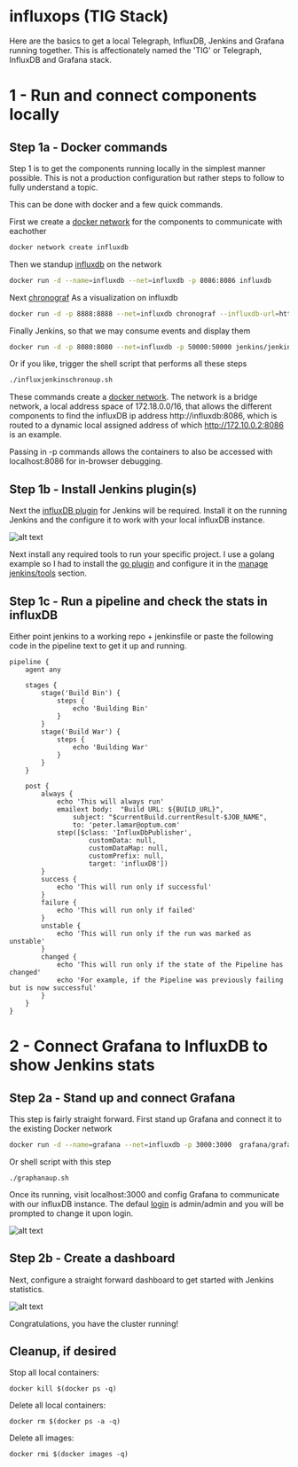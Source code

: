 # influxops (TIG Stack)

Here are the basics to get a local Telegraph, InfluxDB, Jenkins and Grafana running together. This is affectionately named the 'TIG' or Telegraph, InfluxDB and Grafana stack. 

# 1 - Run and connect components locally

## Step 1a - Docker commands

Step 1 is to get the components running locally in the simplest manner possible.
This is not a production configuration but rather steps to follow to fully
understand a topic.

This can be done with docker and a few quick commands.

First we create a [docker network](https://docs.docker.com/network/) for the components to communicate with eachother

```bash
docker network create influxdb
```

Then we standup [influxdb](https://github.com/influxdata/influxdb) on the network

```bash
docker run -d --name=influxdb --net=influxdb -p 8086:8086 influxdb
```

Next [chronograf](https://github.com/influxdata/chronograf) As a visualization on influxdb

```bash
docker run -d -p 8888:8888 --net=influxdb chronograf --influxdb-url=http://influxdb:8086
```

Finally Jenkins, so that we may consume events and display them

```bash
docker run -d -p 8080:8080 --net=influxdb -p 50000:50000 jenkins/jenkins:latest
```

Or if you like, trigger the shell script that performs all these steps

```bash
./influxjenkinschronoup.sh
```

These commands create a [docker network](https://docs.docker.com/network/). The network is a bridge network, a local address space of 172.18.0.0/16, that allows the different components to find
the influxDB ip address http://influxdb:8086, which is routed to a dynamic local assigned address of which http://172.10.0.2:8086 is an example.

Passing in -p commands allows the containers to also be accessed with localhost:8086 for in-browser debugging.

## Step 1b - Install Jenkins plugin(s)

Next the [influxDB plugin](https://wiki.jenkins.io/display/JENKINS/InfluxDB+Plugin) for Jenkins will be required. Install it on the running Jenkins and the configure it to work with your local influxDB instance.

![alt text](https://github.com/peterlamar/influxops/blob/master/img/influxconfig.png "Jenkins influxDB config")


Next install any required tools to run your specific project. I use a golang example so I had to install the [go plugin](https://wiki.jenkins.io/display/JENKINS/Go+Plugin) and configure it in the [manage jenkins/tools](https://www.safaribooksonline.com/library/view/devops-bootcamp/9781787285965/b02a0f03-339c-4243-ac0c-1d9d2ab6af4a.xhtml) section.

## Step 1c - Run a pipeline and check the stats in influxDB

Either point jenkins to a working repo + jenkinsfile or paste the following code in the pipeline text to get it up and running.

```
pipeline {
    agent any

    stages {
        stage('Build Bin') {
            steps {
                echo 'Building Bin'
            }
        }
        stage('Build War') {
            steps {
                echo 'Building War'
            }
        }
    }

    post {
        always {
            echo 'This will always run'
            emailext body:  "Build URL: ${BUILD_URL}",
                subject: "$currentBuild.currentResult-$JOB_NAME",
                to: 'peter.lamar@optum.com'
            step([$class: 'InfluxDbPublisher',
                    customData: null,
                    customDataMap: null,
                    customPrefix: null,
                    target: 'influxDB'])
        }
        success {
            echo 'This will run only if successful'
        }
        failure {
            echo 'This will run only if failed'
        }
        unstable {
            echo 'This will run only if the run was marked as unstable'
        }
        changed {
            echo 'This will run only if the state of the Pipeline has changed'
            echo 'For example, if the Pipeline was previously failing but is now successful'
        }
    }
}
```


# 2 - Connect Grafana to InfluxDB to show Jenkins stats

## Step 2a - Stand up and connect Grafana

This step is fairly straight forward. First stand up Grafana and connect it to the existing Docker network

```bash
docker run -d --name=grafana --net=influxdb -p 3000:3000  grafana/grafana
```

Or shell script with this step

```
./graphanaup.sh
```

Once its running, visit localhost:3000 and config Grafana to communicate with our influxDB instance. The defaul
[login](https://hub.docker.com/r/grafana/grafana/) is admin/admin and you will be prompted to change it upon login. 

![alt text](https://github.com/peterlamar/influxops/blob/master/img/grafanaconfig.png "Grafana influxdb config")

## Step 2b - Create a dashboard

Next, configure a straight forward dashboard to get started with Jenkins statistics. 

![alt text](https://github.com/peterlamar/influxops/blob/master/img/grafanajenkinsdash.png "Grafana jenkins config")

Congratulations, you have the cluster running!

## Cleanup, if desired

Stop all local containers: 

```
docker kill $(docker ps -q)
```

Delete all local containers: 

```
docker rm $(docker ps -a -q)
```

Delete all images: 
```
docker rmi $(docker images -q)
```
